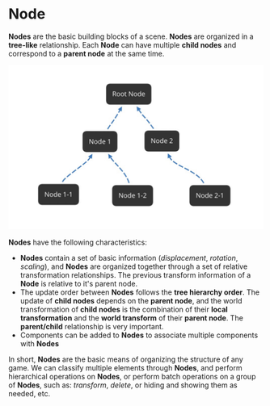 # Node

__Nodes__ are the basic building blocks of a scene. __Nodes__ are organized in a __tree-like__ relationship. Each __Node__ can have multiple __child nodes__ and correspond to a __parent node__ at the same time.

![nodes](scene/nodes.jpg)

__Nodes__ have the following characteristics:
  - __Nodes__ contain a set of basic information (*displacement*, *rotation*, *scaling*), and __Nodes__ are organized together through a set of relative transformation relationships. The previous transform information of a __Node__ is relative to it's parent node.
  - The update order between __Nodes__ follows the __tree hierarchy order__. The update of __child nodes__ depends on the __parent node__, and the world transformation of __child nodes__ is the combination of their __local transformation__ and the __world transform__ of their __parent node__. The **parent/child** relationship is very important.
  - Components can be added to __Nodes__ to associate multiple components with __Nodes__

In short, __Nodes__ are the basic means of organizing the structure of any game. We can classify multiple elements through __Nodes__, and perform hierarchical operations on __Nodes__, or perform batch operations on a group of __Nodes__, such as: *transform*, *delete*, or hiding and showing them as needed, etc.
